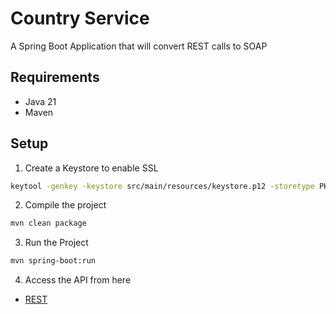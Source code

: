 # Country Service
A Spring Boot Application that will convert REST calls to SOAP


## Requirements
- Java 21
- Maven

## Setup

1. Create a Keystore to enable SSL

```bash
keytool -genkey -keystore src/main/resources/keystore.p12 -storetype PKCS12 -storepass changeit -alias ssl -keyalg RSA -sigalg SHA256withRSA -validity 365 -keysize 4096
```

2. Compile the project
```bash
mvn clean package
```

3. Run the Project
```bash
mvn spring-boot:run
```

4. Access the API from here
- [REST](https://localhost:8443/restapi/v1/swagger-ui/index.html) 
